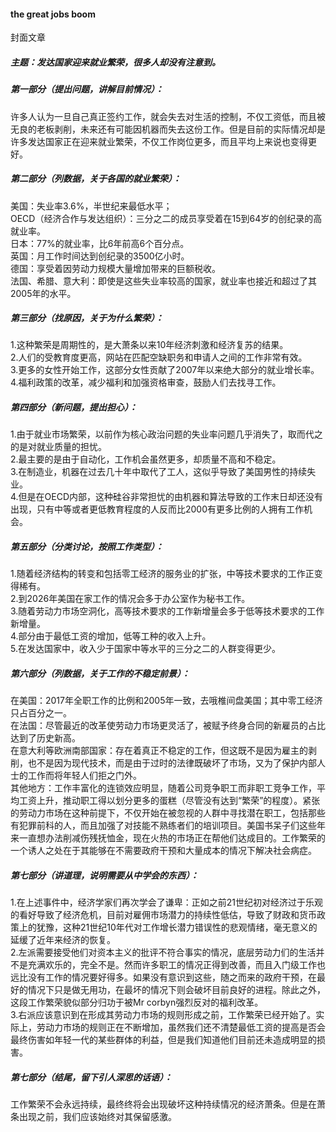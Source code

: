 #### the great jobs boom
封面文章
##### 主题：发达国家迎来就业繁荣，很多人却没有注意到。
##### 第一部分（提出问题，讲解目前情况）：
许多人认为一旦自己真正签约工作，就会失去对生活的控制，不仅工资低，而且被无良的老板剥削，未来还有可能因机器而失去这份工作。但是目前的实际情况却是许多发达国家正在迎来就业繁荣，不仅工作岗位更多，而且平均上来说也变得更好。
##### 第二部分（列数据，关于各国的就业繁荣）：
美国：失业率3.6%，半世纪来最低水平；  
OECD（经济合作与发达组织）：三分之二的成员享受着在15到64岁的创纪录的高就业率。  
日本：77%的就业率，比6年前高6个百分点。  
英国：月工作时间达到创纪录的3500亿小时。  
德国：享受着因劳动力规模大量增加带来的巨额税收。  
法国、希腊、意大利：即使是这些失业率较高的国家，就业率也接近和超过了其2005年的水平。
##### 第三部分（找原因，关于为什么繁荣）：
1.这种繁荣是周期性的，是大萧条以来10年经济刺激和经济复苏的结果。  
2.人们的受教育度更高，网站在匹配空缺职务和申请人之间的工作非常有效。  
3.更多的女性开始工作，这部分女性贡献了2007年以来绝大部分的就业增长率。  
4.福利政策的改革，减少福利和加强资格审查，鼓励人们去找寻工作。
##### 第四部分（新问题，提出担心）：  
1.由于就业市场繁荣，以前作为核心政治问题的失业率问题几乎消失了，取而代之的是对就业质量的担忧。  
2.最主要的是由于自动化，工作机会虽然更多，却质量不高和不稳定。  
3.在制造业，机器在过去几十年中取代了工人，这似乎导致了美国男性的持续失业。  
4.但是在OECD内部，这种硅谷非常担忧的由机器和算法导致的工作末日却还没有出现，只有中等或者更低教育程度的人反而比2000有更多比例的人拥有工作机会。
##### 第五部分（分类讨论，按照工作类型）：
1.随着经济结构的转变和包括零工经济的服务业的扩张，中等技术要求的工作正变得稀有。  
2.到2026年美国在家工作的情况会多于办公室作为秘书工作。  
3.随着劳动力市场空洞化，高等技术要求的工作新增量会多于低等技术要求的工作新增量。  
4.部分由于最低工资的增加，低等工种的收入上升。  
5.在发达国家中，收入少于国家中等水平的三分之二的人群变得更少。
##### 第六部分（列数据，关于工作的不稳定前景）：
在美国：2017年全职工作的比例和2005年一致，去哦椎间盘美国；其中零工经济只占百分之一。  
在法国：尽管最近的改革使劳动力市场更灵活了，被赋予终身合同的新雇员的占比达到了历史新高。  
在意大利等欧洲南部国家：存在着真正不稳定的工作，但这既不是因为雇主的剥削，也不是因为现代技术，而是由于过时的法律既破坏了市场，又为了保护内部人士的工作而将年轻人们拒之门外。  
其他地方：工作丰富化的连锁效应明显，随着公司竞争职工而非职工竞争工作，平均工资上升，推动职工得以划分更多的蛋糕（尽管没有达到“繁荣”的程度）。紧张的劳动力市场在这种前提下，不仅开始在被忽视的人群中寻找潜在职工，包括那些有犯罪前科的人，而且加强了对技能不熟练者们的培训项目。美国书呆子们这些年来一直想办法削减伤残抚恤金，现在火热的市场正在帮他们达成目的。工作繁荣的一个诱人之处在于其能够在不需要政府干预和大量成本的情况下解决社会病症。
##### 第七部分（讲道理，说明需要从中学会的东西）：
1.在上述事件中，经济学家们再次学会了谦卑：正如之前21世纪初对经济过于乐观的看好导致了经济危机，目前对雇佣市场潜力的持续性低估，导致了财政和货币政策上的犹豫，这种21世纪10年代对工作增长潜力错误性的悲观情绪，毫无意义的延缓了近年来经济的恢复。  
2.左派需要接受他们对资本主义的批评不符合事实的情况，底层劳动力们的生活并不是充满欢乐的，完全不是。然而许多职工的情况正得到改善，而且入门级工作也远比没有工作的情况要好得多。如果没有意识到这些，随之而来的政府干预，在最好的情况下只是做无用功，在最坏的情况下则会破坏目前良好的进程。除此之外，这段工作繁荣貌似部分归功于被Mr corbyn强烈反对的福利改革。  
3.右派应该意识到在形成其劳动力市场的规则形成之前，工作繁荣已经开始了。实际上，劳动力市场的规则正在不断增加，虽然我们还不清楚最低工资的提高是否会最终伤害如年轻一代的某些群体的利益，但是我们知道他们目前还未造成明显的损害。  
##### 第七部分（结尾，留下引人深思的话语）：
工作繁荣不会永远持续，最终终将会出现破坏这种持续情况的经济萧条。但是在萧条出现之前，我们应该始终对其保留感激。
